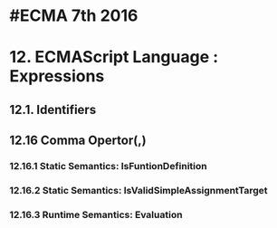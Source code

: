 #ECMA 7th 2016
======================

# 12. ECMAScript Language : Expressions
## 12.1. Identifiers
## 12.16 Comma Opertor(,)
### 12.16.1 Static Semantics: IsFuntionDefinition
### 12.16.2 Static Semantics: IsValidSimpleAssignmentTarget
### 12.16.3 Runtime Semantics: Evaluation

